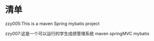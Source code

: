 <h1>清单</h1>
zzy005:This is a maven Spring mybatis project 


zzy007:这是一个可以运行的学生成绩管理系统 maven springMVC mybatis
